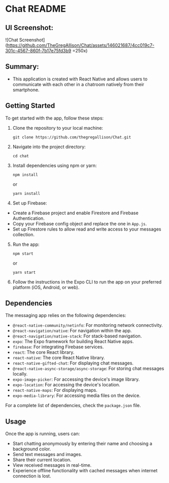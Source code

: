 # Chat README

## UI Screenshot:

![Chat Screenshot](https://github.com/TheGregAllison/Chat/assets/146021687/4cc019c7-301c-4567-860f-7b17e75fd3b9 =250x)

## Summary:

- This application is created with React Native and allows users to communicate with each other in a chatroom natively from their smartphone.

## Getting Started

To get started with the app, follow these steps:

1. Clone the repository to your local machine:

   `git clone https://github.com/thegregallison/Chat.git`

2. Navigate into the project directory:

   `cd chat`

3. Install dependencies using npm or yarn:

   `npm install`

   or

   `yarn install`

4. Set up Firebase:

- Create a Firebase project and enable Firestore and Firebase Authentication.
- Copy your Firebase config object and replace the one in `App.js`.
- Set up Firestore rules to allow read and write access to your messages collection.

5. Run the app:

   `npm start`

   or

   `yarn start`

6. Follow the instructions in the Expo CLI to run the app on your preferred platform (iOS, Android, or web).

## Dependencies

The messaging app relies on the following dependencies:

- `@react-native-community/netinfo`: For monitoring network connectivity.
- `@react-navigation/native`: For navigation within the app.
- `@react-navigation/native-stack`: For stack-based navigation.
- `expo`: The Expo framework for building React Native apps.
- `firebase`: For integrating Firebase services.
- `react`: The core React library.
- `react-native`: The core React Native library.
- `react-native-gifted-chat`: For displaying chat messages.
- `@react-native-async-storage/async-storage`: For storing chat messages locally.
- `expo-image-picker`: For accessing the device's image library.
- `expo-location`: For accessing the device's location.
- `react-native-maps`: For displaying maps.
- `expo-media-library`: For accessing media files on the device.

For a complete list of dependencies, check the `package.json` file.

## Usage

Once the app is running, users can:

- Start chatting anonymously by entering their name and choosing a background color.
- Send text messages and images.
- Share their current location.
- View received messages in real-time.
- Experience offline functionality with cached messages when internet connection is lost.
